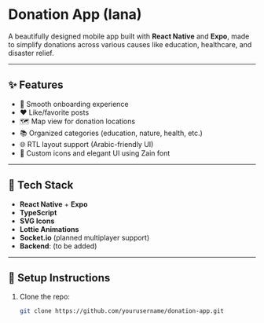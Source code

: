 # Donation App (Iana)

A beautifully designed mobile app built with **React Native** and **Expo**, made to simplify donations across various causes like education, healthcare, and disaster relief.

---

## ✨ Features

- 🧭 Smooth onboarding experience
- ❤️ Like/favorite posts
- 🗺️ Map view for donation locations
- 📚 Organized categories (education, nature, health, etc.)
- 🌐 RTL layout support (Arabic-friendly UI)
- 🎨 Custom icons and elegant UI using Zain font

---

## 🚀 Tech Stack

- **React Native** + **Expo**
- **TypeScript**
- **SVG Icons**
- **Lottie Animations**
- **Socket.io** (planned multiplayer support)
- **Backend**: (to be added)

---

## 📱 Setup Instructions

1. Clone the repo:

   ```bash
   git clone https://github.com/yourusername/donation-app.git

